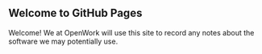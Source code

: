 ## Welcome to GitHub Pages

Welcome! We at OpenWork will use this site to record any notes about the software we may potentially use.

